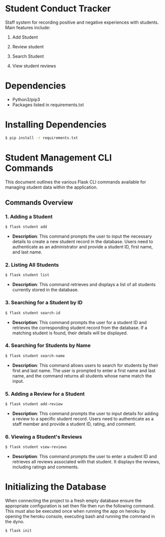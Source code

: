 # Student Conduct Tracker

Staff system for recording positive and negative experiences with students. Main features include:

1. Add Student

2. Review student

3. Search Student

4. View student reviews


# Dependencies
* Python3/pip3
* Packages listed in requirements.txt

# Installing Dependencies
```bash
$ pip install -r requirements.txt
```


# Student Management CLI Commands

This document outlines the various Flask CLI commands available for managing student data within the application.

## Commands Overview

### 1. Adding a Student

```bash
$ flask student add
```
- **Description**: This command prompts the user to input the necessary details to create a new student record in the database. Users need to authenticate as an administrator and provide a student ID, first name, and last name.

### 2. Listing All Students

```bash
$ flask student list
```
- **Description**: This command retrieves and displays a list of all students currently stored in the database.

### 3. Searching for a Student by ID

```bash
$ flask student search-id
```
- **Description**: This command prompts the user for a student ID and retrieves the corresponding student record from the database. If a matching student is found, their details will be displayed.

### 4. Searching for Students by Name

```bash
$ flask student search-name
```
- **Description**: This command allows users to search for students by their first and last name. The user is prompted to enter a first name and last name, and the command returns all students whose name match the input.

### 5. Adding a Review for a Student

```bash
$ flask student add-review
```
- **Description**: This command prompts the user to input details for adding a review to a specific student record. Users need to authenticate as a staff member and provide a student ID, rating, and comment.

### 6. Viewing a Student's Reviews

```bash
$ flask student view-reviews
```
- **Description**: This command prompts the user to enter a student ID and retrieves all reviews associated with that student. It displays the reviews, including ratings and comments.


# Initializing the Database
When connecting the project to a fresh empty database ensure the appropriate configuration is set then file then run the following command. This must also be executed once when running the app on heroku by opening the heroku console, executing bash and running the command in the dyno.

```bash
$ flask init
```